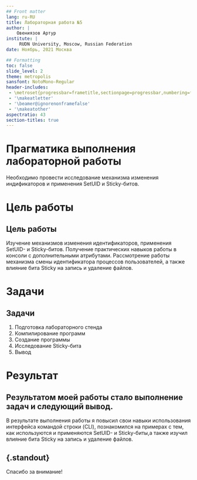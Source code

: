 ```yaml
---
## Front matter
lang: ru-RU
title: Лабораторная работа №5
author: |
	Овениязов Артур
institute: |
	 RUDN University, Moscow, Russian Federation
date: Ноябрь, 2021 Москва

## Formatting
toc: false
slide_level: 2
theme: metropolis
sansfont: NotoMono-Regular
header-includes: 
 - \metroset{progressbar=frametitle,sectionpage=progressbar,numbering=fraction}
 - '\makeatletter'
 - '\beamer@ignorenonframefalse'
 - '\makeatother'
aspectratio: 43
section-titles: true
---
```


# Прагматика выполнения лабораторной работы

Необходимо провести исследование механизма изменения индификаторов и применения SetUID и Sticky-битов.

# Цель работы

## Цель работы

Изучение механизмов изменения идентификаторов, применения SetUID- и Sticky-битов. Получение практических навыков работы в консоли с дополнительными атрибутами. Рассмотрение работы механизма
смены идентификатора процессов пользователей, а также влияние бита Sticky на запись и удаление файлов.

# Задачи

## Задачи

1. Подготовка лабораторного стенда
2. Компилирование программ
3. Создание программы
4. Исследование Sticky-бита
5. Вывод

# Результат

## Результатом моей работы стало выполнение задач и следующий вывод.

В результате выполнения работы я повысил свои навыки использования интерфейса командой строки (CLI), познакомился на примерах с тем,
как используются и применяются SetUID- и Sticky-биты,а также изучил влияние бита Sticky на запись и удаление файлов.

## {.standout}

Спасибо за внимание!